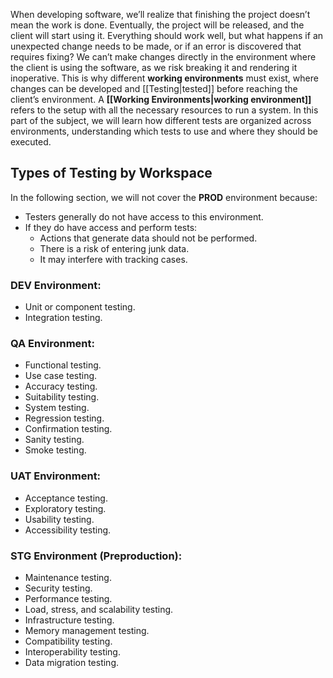 When developing software, we’ll realize that finishing the project doesn’t mean the work is done. Eventually, the project will be released, and the client will start using it. Everything should work well, but what happens if an unexpected change needs to be made, or if an error is discovered that requires fixing? We can’t make changes directly in the environment where the client is using the software, as we risk breaking it and rendering it inoperative.
This is why different **working environments** must exist, where changes can be developed and [[Testing|tested]] before reaching the client’s environment.
A **[[Working Environments|working environment]]** refers to the setup with all the necessary resources to run a system. In this part of the subject, we will learn how different tests are organized across environments, understanding which tests to use and where they should be executed.
## Types of Testing by Workspace
In the following section, we will not cover the **PROD** environment because:
- Testers generally do not have access to this environment.
- If they do have access and perform tests:
	-  Actions that generate data should not be performed.
    - There is a risk of entering junk data.
    - It may interfere with tracking cases.
### DEV Environment:
- Unit or component testing.
- Integration testing.
### QA Environment:
- Functional testing.
- Use case testing.
- Accuracy testing.
- Suitability testing.
- System testing.
- Regression testing.
- Confirmation testing.
- Sanity testing.
- Smoke testing.
### UAT Environment:
- Acceptance testing.
- Exploratory testing.
- Usability testing.
- Accessibility testing.
### STG Environment (Preproduction):
- Maintenance testing.
- Security testing.
- Performance testing.
- Load, stress, and scalability testing.
- Infrastructure testing.
- Memory management testing.
- Compatibility testing.
- Interoperability testing.
- Data migration testing.